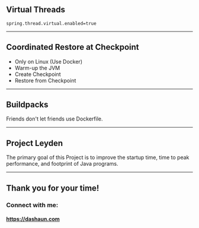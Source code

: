 ## Virtual Threads

```text
spring.thread.virtual.enabled=true
```

---

## Coordinated Restore at Checkpoint

- Only on Linux (Use Docker)
- Warm-up the JVM
- Create Checkpoint
- Restore from Checkpoint

---

## Buildpacks

Friends don't let friends use Dockerfile.

---

## Project Leyden

The primary goal of this Project is to improve the startup time, time to peak performance, and footprint of Java programs.

---

## Thank you for your time!

### Connect with me:

#### https://dashaun.com